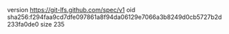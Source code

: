 version https://git-lfs.github.com/spec/v1
oid sha256:f294faa9cd7dfe097861a8f94da06129e7066a3b8249d0cb5727b2d233fa0de0
size 235
